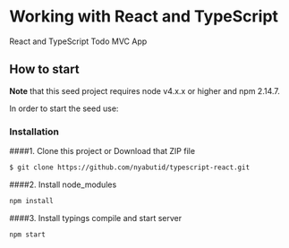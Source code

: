 # Working with React and TypeScript

React and TypeScript Todo MVC App

## How to start

**Note** that this seed project requires node v4.x.x or higher and npm 2.14.7.


In order to start the seed use:
### Installation
####1. Clone this project or Download that ZIP file

```sh
$ git clone https://github.com/nyabutid/typescript-react.git
```

####2.  Install node_modules

```bash
npm install
```

####3.  Install typings compile and start server

```bash
npm start
```